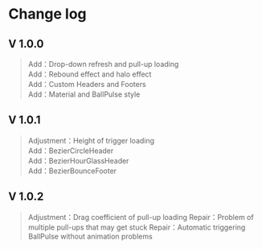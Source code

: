 # Change log

## V 1.0.0
>Add：Drop-down refresh and pull-up loading  
>Add：Rebound effect and halo effect  
>Add：Custom Headers and Footers  
>Add：Material and BallPulse style

## V 1.0.1
>Adjustment：Height of trigger loading  
>Add：BezierCircleHeader  
>Add：BezierHourGlassHeader  
>Add：BezierBounceFooter

## V 1.0.2
>Adjustment：Drag coefficient of pull-up loading
>Repair：Problem of multiple pull-ups that may get stuck
>Repair：Automatic triggering BallPulse without animation problems
